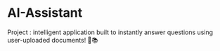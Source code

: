 # AI-Assistant
Project : intelligent application  built to instantly answer questions using user-uploaded documents! 🎯📚
